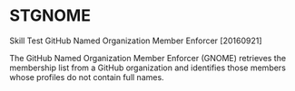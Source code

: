 # STGNOME
Skill Test GitHub Named Organization Member Enforcer [20160921]

The GitHub Named Organization Member Enforcer (GNOME) retrieves the 
membership list from a GitHub organization and identifies those members 
whose profiles do not contain full names.
